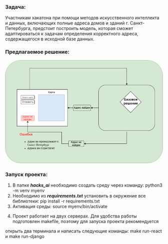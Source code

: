### Задача:
Участникам хакатона при помощи методов искусственного интеллекта и данных, включающих полные адреса домов и зданий г. Санкт-Петербурга, предстоит построить модель, которая сможет адаптироваться к задачам определения корректного адреса, содержащегося в исходной базе данных.

### Предлагаемое решение:

![](Scheme.png)

### Запуск проекта:
1. В папке ***hacks_ai*** необходимо создать среду через команду: python3 -m venv myenv
2. Необходимо из ***requirements.txt*** установить в окружение все библиотеки: pip install -r requirements.txt
3. Активация среды: source myenv/bin/activate

[//]: # (4. Развернуть проект на Docker: ***docker-compose up***)

4. Проект работает на двух серверах. Для удобства работы подготовлен makefile, поэтому для запуска проекта рекомендуется

открыть два терминала и написать следующие команды: make run-react и make run-django
